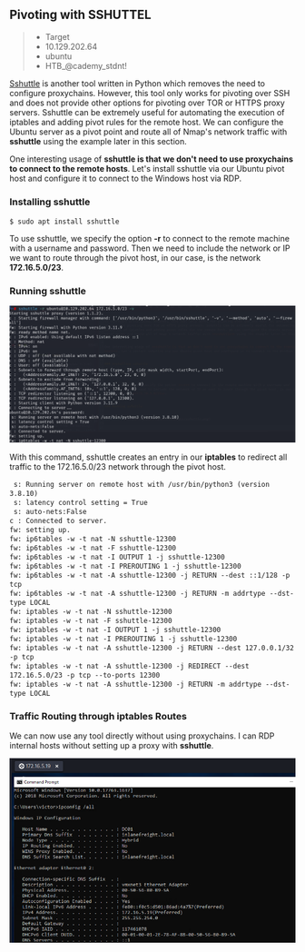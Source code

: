 ## Pivoting with SSHUTTEL

> - Target
> - 10.129.202.64
> - ubuntu
> - HTB_@cademy_stdnt!

[Sshuttle](https://github.com/sshuttle/sshuttle) is another tool written in Python which removes the need to configure proxychains. However, this tool only works for pivoting over SSH and does not provide other options for pivoting over TOR or HTTPS proxy servers. Sshuttle can be extremely useful for automating the execution of iptables and adding pivot rules for the remote host. We can configure the Ubuntu server as a pivot point and route all of Nmap's network traffic with **sshuttle** using the example later in this section. 

One interesting usage of **sshuttle is that we don't need to use proxychains to connect to the remote hosts**. Let's install sshuttle via our Ubuntu pivot host and configure it to connect to the Windows host via RDP.

### Installing sshuttle

	$ sudo apt install sshuttle


To use sshuttle, we specify the option **-r** to connect to the remote machine with a username and password. Then we need to include the network or IP we want to route through the pivot host, in our case, is the network **172.16.5.0/23**. 


### Running sshuttle


![sshuttle](/Pivoting-with-sshuttle/images/sshuttle.png) 

With this command, sshuttle creates an entry in our **iptables** to redirect all traffic to the 172.16.5.0/23 network through the pivot host.

	 s: Running server on remote host with /usr/bin/python3 (version 3.8.10)
	 s: latency control setting = True
	 s: auto-nets:False
	c : Connected to server.
	fw: setting up.
	fw: ip6tables -w -t nat -N sshuttle-12300
	fw: ip6tables -w -t nat -F sshuttle-12300
	fw: ip6tables -w -t nat -I OUTPUT 1 -j sshuttle-12300
	fw: ip6tables -w -t nat -I PREROUTING 1 -j sshuttle-12300
	fw: ip6tables -w -t nat -A sshuttle-12300 -j RETURN --dest ::1/128 -p tcp
	fw: ip6tables -w -t nat -A sshuttle-12300 -j RETURN -m addrtype --dst-type LOCAL
	fw: iptables -w -t nat -N sshuttle-12300
	fw: iptables -w -t nat -F sshuttle-12300
	fw: iptables -w -t nat -I OUTPUT 1 -j sshuttle-12300
	fw: iptables -w -t nat -I PREROUTING 1 -j sshuttle-12300
	fw: iptables -w -t nat -A sshuttle-12300 -j RETURN --dest 127.0.0.1/32 -p tcp
	fw: iptables -w -t nat -A sshuttle-12300 -j REDIRECT --dest 172.16.5.0/23 -p tcp --to-ports 12300
	fw: iptables -w -t nat -A sshuttle-12300 -j RETURN -m addrtype --dst-type LOCAL


### Traffic Routing through iptables Routes

We can now use any tool directly without using proxychains. I can RDP internal hosts without setting up a proxy with **sshuttle**. 


![RDP](/Pivoting-with-sshuttle/images/rdp.png) 
